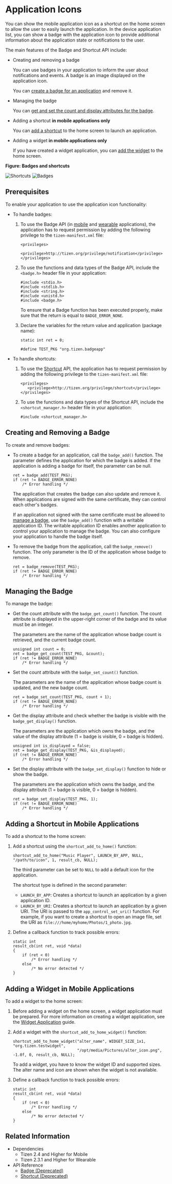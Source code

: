 # Application Icons


You can show the mobile application icon as a shortcut on the home screen to allow the user to easily launch the application. In the device application list, you can show a badge with the application icon to provide additional information about the application state or notifications to the user.

The main features of the Badge and Shortcut API include:

- Creating and removing a badge

  You can use badges in your application to inform the user about notifications and events. A badge is an image displayed on the application icon.

  You can [create a badge for an application](#create) and remove it.

- Managing the badge

  You can [get and set the count and display attributes for the badge](#manage).

- Adding a shortcut **in mobile applications only**

  You can [add a shortcut](#add) to the home screen to launch an application.

- Adding a widget **in mobile applications only**

  If you have created a widget application, you can [add the widget](#add_widget) to the home screen.

**Figure: Badges and shortcuts**

![Shortcuts](./media/shortcut.png) ![Badges](./media/badge.png)

## Prerequisites

To enable your application to use the application icon functionality:

- To handle badges:

  1. To use the Badge API (in [mobile](../../api/mobile/latest/group__BADGE__MODULE.html) and [wearable](../../api/wearable/latest/group__BADGE__MODULE.html) applications), the application has to request permission by adding the following privilege to the `tizen-manifest.xml` file:

     ```
     <privileges>
        <privilege>http://tizen.org/privilege/notification</privilege>
     </privileges>
     ```

  2. To use the functions and data types of the Badge API, include the `<badge.h>` header file in your application:

     ```
     #include <stdio.h>
     #include <stdlib.h>
     #include <string.h>
     #include <unistd.h>
     #include <badge.h>
     ```

     To ensure that a Badge function has been executed properly, make sure that the return is equal to `BADGE_ERROR_NONE`.

  3. Declare the variables for the return value and application (package name):

     ```
     static int ret = 0;

     #define TEST_PKG "org.tizen.badgeapp"
     ```

- To handle shortcuts:

  1. To use the [Shortcut](../../api/mobile/latest/group__SHORTCUT__MODULE.html) API, the application has to request permission by adding the following privilege to the `tizen-manifest.xml` file:
     ```
     <privileges>
        <privilege>http://tizen.org/privilege/shortcut</privilege>
     </privileges>
     ```

  2. To use the functions and data types of the Shortcut API, include the `<shortcut_manager.h>` header file in your application:
     ```
     #include <shortcut_manager.h>
     ```

<a name="create"></a>
## Creating and Removing a Badge

To create and remove badges:

- To create a badge for an application, call the `badge_add()` function. The parameter defines the application for which the badge is added. If the application is adding a badge for itself, the parameter can be null.

  ```
  ret = badge_add(TEST_PKG);
  if (ret != BADGE_ERROR_NONE)
      /* Error handling */
  ```

  The application that creates the badge can also update and remove it. When applications are signed with the same certificate, they can control each other's badges.

  If an application not signed with the same certificate must be allowed to [manage a badge](#manage), use the `badge_add()` function with a writable application ID. The writable application ID enables another application to control your application to manage the badge. You can also configure your application to handle the badge itself.

- To remove the badge from the application, call the `badge_remove()` function. The only parameter is the ID of the application whose badge to remove.

  ```
  ret = badge_remove(TEST_PKG);
  if (ret != BADGE_ERROR_NONE)
      /* Error handling */
  ```

<a name="manage"></a>
## Managing the Badge

To manage the badge:

- Get the count attribute with the `badge_get_count()` function. The count attribute is displayed in the upper-right corner of the badge and its value must be an integer.

  The parameters are the name of the application whose badge count is retrieved, and the current badge count.

  ```
  unsigned int count = 0;
  ret = badge_get_count(TEST_PKG, &count);
  if (ret != BADGE_ERROR_NONE)
      /* Error handling */
  ```
- Set the count attribute with the `badge_set_count()` function.

  The parameters are the name of the application whose badge count is updated, and the new badge count.

  ```
  ret = badge_set_count(TEST_PKG, count + 1);
  if (ret != BADGE_ERROR_NONE)
      /* Error handling */
  ```
- Get the display attribute and check whether the badge is visible with the `badge_get_display()` function.

  The parameters are the application which owns the badge, and the value of the display attribute (1 = badge is visible, 0 = badge is hidden).

  ```
  unsigned int is_displayed = false;
  ret = badge_get_display(TEST_PKG, &is_displayed);
  if (ret != BADGE_ERROR_NONE)
      /* Error handling */
  ```
- Set the display attribute with the `badge_set_display()` function to hide or show the badge.

  The parameters are the application which owns the badge, and the display attribute (1 = badge is visible, 0 = badge is hidden).

  ```
  ret = badge_set_display(TEST_PKG, 1);
  if (ret != BADGE_ERROR_NONE)
      /* Error handling */
  ```

<a name="add"> </a>
## Adding a Shortcut in Mobile Applications

To add a shortcut to the home screen:

1. Add a shortcut using the `shortcut_add_to_home()` function:

   ```
   shortcut_add_to_home("Music Player", LAUNCH_BY_APP, NULL, "/path/to/icon", 1, result_cb, NULL);
   ```

   The third parameter can be set to `NULL` to add a default icon for the application.

   The shortcut type is defined in the second parameter:

   - `LAUNCH_BY_APP`: Creates a shortcut to launch an application by a given application ID.
   - `LAUNCH_BY_URI`: Creates a shortcut to launch an application by a given URI. The URI is passed to the `app_control_set_uri()` function. For example, if you want to create a shortcut to open an image file, set the URI as `file:///home/myhome/Photos/1_photo.jpg`.

2. Define a callback function to track possible errors:

   ```
   static int
   result_cb(int ret, void *data)
   {
       if (ret < 0)
           /* Error handling */
       else
           /* No error detected */
   }
   ```

<a name="add_widget"></a>
## Adding a Widget in Mobile Applications

To add a widget to the home screen:

1. Before adding a widget on the home screen, a widget application must be prepared. For more information on creating a widget application, see the [Widget Application](../applications/widget-app.md) guide.

2. Add a widget with the `shortcut_add_to_home_widget()` function:

   ```
   shortcut_add_to_home_widget("alter_name", WIDGET_SIZE_1x1, "org.tizen.testwidget",
                               "/opt/media/Pictures/alter_icon.png", -1.0f, 0, result_cb, NULL);
   ```

   To add a widget, you have to know the widget ID and supported sizes. The alter name and icon are shown when the widget is not available.

3. Define a callback function to track possible errors:

   ```
   static int
   result_cb(int ret, void *data)
   {
       if (ret < 0)
           /* Error handling */
       else
           /* No error detected */
   }
   ```


## Related Information
- Dependencies
  - Tizen 2.4 and Higher for Mobile
  - Tizen 2.3.1 and Higher for Wearable
- API Reference
  - [Badge (Deprecated)](../../api/common/latest/group__BADGE__MODULE.html)
  - [Shortcut (Deprecated)](../../api/common/latest/group__SHORTCUT__MODULE.html)
